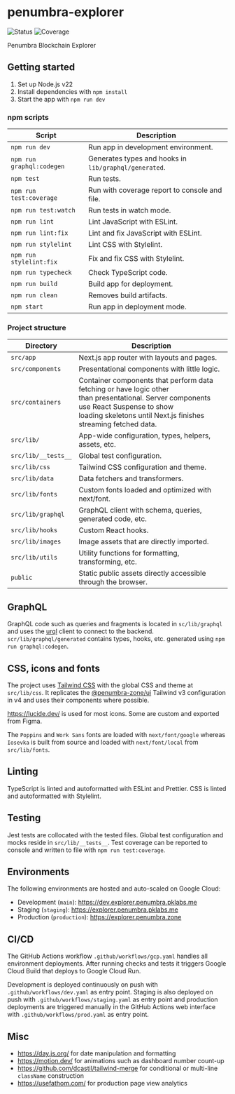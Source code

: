 # penumbra-explorer

![Status](https://github.com/pk-labs/pe-frontend/actions/workflows/gcp.yaml/badge.svg)
![Coverage](https://img.shields.io/endpoint?url=https%3A%2F%2Fgist.githubusercontent.com%2Fstpch%2F9208254a7b67b695d104a875931624d8%2Fraw%2Fpe-frontend-lcov-coverage.json&label=Coverage)

Penumbra Blockchain Explorer

## Getting started

1. Set up Node.js v22
2. Install dependencies with  `npm install`
3. Start the app with `npm run dev`

### npm scripts

| Script                    | Description                                           |
|---------------------------|-------------------------------------------------------|
| `npm run dev`             | Run app in development environment.                   |
| `npm run graphql:codegen` | Generates types and hooks in `lib/graphql/generated`. |
| `npm test`                | Run tests.                                            |
| `npm run test:coverage`   | Run with coverage report to console and file.         |
| `npm run test:watch`      | Run tests in watch mode.                              |
| `npm run lint`            | Lint JavaScript with ESLint.                          |
| `npm run lint:fix`        | Lint and fix JavaScript with ESLint.                  |
| `npm run stylelint`       | Lint CSS with Stylelint.                              |
| `npm run stylelint:fix`   | Fix and fix CSS with Stylelint.                       |
| `npm run typecheck`       | Check TypeScript code.                                |
| `npm run build`           | Build app for deployment.                             |
| `npm run clean`           | Removes build artifacts.                              |
| `npm start`               | Run app in deployment mode.                           |

### Project structure

| Directory           | Description                                                                                                                                                                                                    |
|---------------------|----------------------------------------------------------------------------------------------------------------------------------------------------------------------------------------------------------------|
| `src/app`           | Next.js app router with layouts and pages.                                                                                                                                                                     |
| `src/components`    | Presentational components with little logic.                                                                                                                                                                   |
| `src/containers`    | Container components that perform data fetching or have logic other<br/>than presentational. Server components use React Suspense to show<br/>loading skeletons until Next.js finishes streaming fetched data. |
| `src/lib/`          | App-wide configuration, types, helpers, assets, etc.                                                                                                                                                           |
| `src/lib/__tests__` | Global test configuration.                                                                                                                                                                                     |
| `src/lib/css`       | Tailwind CSS configuration and theme.                                                                                                                                                                          |
| `src/lib/data`      | Data fetchers and transformers.                                                                                                                                                                                |
| `src/lib/fonts`     | Custom fonts loaded and optimized with next/font.                                                                                                                                                              |
| `src/lib/graphql`   | GraphQL client with schema, queries, generated code, etc.                                                                                                                                                      |
| `src/lib/hooks`     | Custom React hooks.                                                                                                                                                                                            |
| `src/lib/images`    | Image assets that are directly imported.                                                                                                                                                                       |
| `src/lib/utils`     | Utility functions for formatting, transforming, etc.                                                                                                                                                           |
| `public`            | Static public assets directly accessible through the browser.                                                                                                                                                  |

## GraphQL

GraphQL code such as queries and fragments is located in `sc/lib/graphql` and
uses the [urql](https://commerce.nearform.com/open-source/urql/) client to
connect to the backend. `scr/lib/graphql/generated` contains types, hooks, etc.
generated using `npm run graphql:codegen`.

## CSS, icons and fonts

The project uses [Tailwind CSS](https://tailwindcss.com/) with the global CSS
and theme at `src/lib/css`. It replicates the
[@penumbra-zone/ui](https://github.com/penumbra-zone/web/tree/main/packages/ui)
Tailwind v3 configuration in v4 and uses their components where possible.

https://lucide.dev/ is used for most icons. Some are custom and exported from
Figma.

The `Poppins` and `Work Sans` fonts are loaded with `next/font/google` whereas
`Iosevka` is built from source and loaded with `next/font/local` from
`src/lib/fonts`.

## Linting

TypeScript is linted and autoformatted with ESLint and Prettier. CSS is linted
and autoformatted with Stylelint.

## Testing

Jest tests are collocated with the tested files. Global test configuration and
mocks reside in `src/lib/__tests__`. Test coverage can be reported to console
and written to file with `npm run test:coverage`.

## Environments

The following environments are hosted and auto-scaled on Google Cloud:

- Development (`main`): https://dev.explorer.penumbra.pklabs.me
- Staging (`staging`): https://explorer.penumbra.pklabs.me
- Production (`production`): https://explorer.penumbra.zone

## CI/CD

The GitHub Actions workflow `.github/workflows/gcp.yaml` handles all environment
deployments. After running checks and tests it triggers Google Cloud Build that
deploys to Google Cloud Run.

Development is deployed continuously on push with `.github/workflows/dev.yaml`
as entry point. Staging is also deployed on push with
`.github/workflows/staging.yaml` as entry point and production deployments are
triggered manually in the GitHub Actions web interface with
`.github/workflows/prod.yaml` as entry point.

## Misc

- https://day.js.org/ for date manipulation and formatting
- https://motion.dev/ for animations such as dashboard number count-up
- https://github.com/dcastil/tailwind-merge for conditional or multi-line
  `className` construction 
- https://usefathom.com/ for production page view analytics
